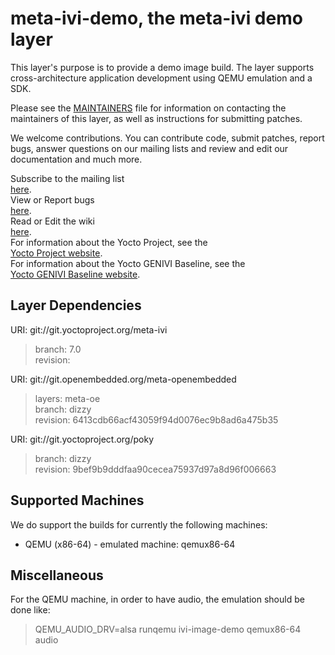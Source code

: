 meta-ivi-demo, the meta-ivi demo layer
======================================

This layer's purpose is to provide a demo image build. The layer supports
cross-architecture application development using QEMU emulation and a SDK.

Please see the
[MAINTAINERS](http://git.yoctoproject.org/cgit/cgit.cgi/meta-ivi/tree/MAINTAINERS)
file for information on contacting the maintainers
of this layer, as well as instructions for submitting patches.

We welcome contributions. You can contribute code, submit patches, report bugs,
answer questions on our mailing lists and review and edit our documentation
and much more.

Subscribe to the mailing list  
    [here](https://lists.genivi.org/mailman/listinfo/genivi-meta-ivi).  
View or Report bugs  
    [here](https://bugs.genivi.org/buglist.cgi?product=meta-ivi).  
Read or Edit the wiki  
    [here](http://wiki.projects.genivi.org/index.php/meta-ivi).  
For information about the Yocto Project, see the  
    [Yocto Project website](https://www.yoctoproject.org).  
For information about the Yocto GENIVI Baseline, see the  
    [Yocto GENIVI Baseline website](http://projects.genivi.org/GENIVI_Baselines/meta-ivi).  

Layer Dependencies
------------------

URI: git://git.yoctoproject.org/meta-ivi
> branch:   7.0  
> revision: 

URI: git://git.openembedded.org/meta-openembedded
> layers:   meta-oe  
> branch:   dizzy  
> revision: 6413cdb66acf43059f94d0076ec9b8ad6a475b35

URI: git://git.yoctoproject.org/poky
> branch:   dizzy  
> revision: 9bef9b9dddfaa90cecea75937d97a8d96f006663

Supported Machines
------------------

We do support the builds for currently the following machines:

* QEMU (x86-64) - emulated machine: qemux86-64


Miscellaneous
-------------

For the QEMU machine, in order to have audio, the emulation should be done
like:

> QEMU_AUDIO_DRV=alsa runqemu ivi-image-demo qemux86-64 audio
